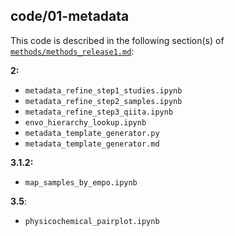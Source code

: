 ## code/01-metadata

This code is described in the following section(s) of [`methods/methods_release1.md`](https://github.com/biocore/emp/blob/master/methods/methods_release1.md):

**2:**

* `metadata_refine_step1_studies.ipynb`
* `metadata_refine_step2_samples.ipynb`
* `metadata_refine_step3_qiita.ipynb`
* `envo_hierarchy_lookup.ipynb`
* `metadata_template_generator.py`
* `metadata_template_generator.md`

**3.1.2:**

* `map_samples_by_empo.ipynb`

**3.5**:

* `physicochemical_pairplot.ipynb`
